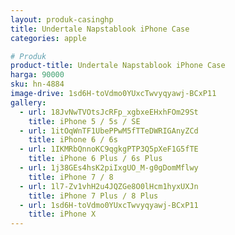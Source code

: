 ```yaml
---
layout: produk-casinghp
title: Undertale Napstablook iPhone Case
categories: apple

# Produk
product-title: Undertale Napstablook iPhone Case
harga: 90000
sku: hn-4884
image-drive: 1sd6H-toVdmo0YUxcTwvyqyawj-BCxP11
gallery:
  - url: 18JvNwTVOtsJcRFp_xgbxeEHxhFOm29St
    title: iPhone 5 / 5s / SE
  - url: 1itOqWnTF1UbePPwM5fTTeDWRIGAnyZCd
    title: iPhone 6 / 6s
  - url: 1IKMRbQnnoKC9qgkgPTP3Q5pXeF1G5fTE
    title: iPhone 6 Plus / 6s Plus
  - url: 1j38GEs4hsK2piIxgUO_M-g0gDomMflwy
    title: iPhone 7 / 8
  - url: 1l7-Zv1vhH2u4JQZGe8O0lHcm1hyxUXJn
    title: iPhone 7 Plus / 8 Plus
  - url: 1sd6H-toVdmo0YUxcTwvyqyawj-BCxP11
    title: iPhone X
---
```

